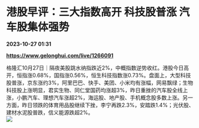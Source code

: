 # 港股早评：三大指数高开 科技股普涨 汽车股集体强势

**2023-10-27 01:31**

**https://www.gelonghui.com/live/1266091**

格隆汇10月27日｜隔夜美股跳水纳指跌近2%，中概指数逆势收红。港股今日高开，恒指涨0.68%，国指涨0.56%，恒生科技指数涨0.73%。盘面上，大型科技股普涨，京东涨约3%，阿里巴巴、快手、美团、小米均有涨幅，网易飘绿；生物科技股上涨明显，君实生物、同仁堂国药均涨超3%，昨日重挫的汽车股全线上涨，小鹏汽车、理想汽车涨超2%，海运股、地产股、手机概念股多数上涨。另一方面，昨日领跌的体育用品股继续下挫，李宁再跌2.3%，安踏跌1.4%；光伏股、建材水泥股普跌，信义能源跌超2%。  
![](https://img5.gelonghui.com/live/bc11b-95da06a6-39e5-4bfe-9d2e-f120eff25103.png)